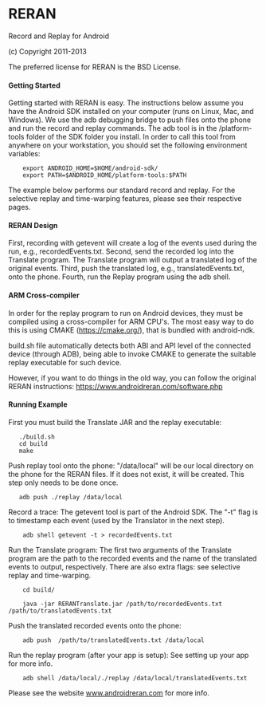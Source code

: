 
RERAN
=====
Record and Replay for Android

(c)  Copyright 2011-2013

The preferred license for RERAN is the BSD License.

#### Getting Started

Getting started with RERAN is easy. The instructions below assume you
have the Android SDK installed on your computer (runs on Linux, Mac, 
and Windows). We use the adb debugging bridge to push files onto the 
phone and run the record and replay commands. The adb tool is in the 
/platform-tools folder of the SDK folder you install. In order to call this tool from anywhere on your workstation, you should set the following environment variables:


```
	export ANDROID_HOME=$HOME/android-sdk/ 
 	export PATH=$ANDROID_HOME/platform-tools:$PATH
```  




The example below 
performs our standard record and replay. For the selective replay and 
time-warping features, please see their respective pages.


#### RERAN Design

First, recording with getevent will create a log of the events used 
during the run, e.g., recordedEvents.txt. Second, send the recorded 
log into the Translate program. The Translate program will output a 
translated log of the original events. Third, push the translated 
log, e.g., translatedEvents.txt, onto the phone. Fourth, run the Replay 
program using the adb shell.


#### ARM Cross-compiler

In order for the replay program to run on Android devices, they must be compiled using a cross-compiler for ARM CPU's. The most easy way to do this is using CMAKE (https://cmake.org/), that is bundled with android-ndk. 

build.sh file automatically detects both ABI and API level of the connected device (through ADB), being able to invoke CMAKE to generate the suitable replay executable for such device.


However, if you want to do things in the old way, you can follow the original RERAN instructions: https://www.androidreran.com/software.php 


#### Running Example

First you must build the Translate JAR and the replay executable:

```
   ./build.sh
   cd build
   make
```  


Push replay tool onto the phone: "/data/local" will be our local 
directory on the phone for the RERAN files. If it does not exist, it 
will be created. This step only needs to be done once.
```
   adb push ./replay /data/local
```    

Record a trace: The getevent tool is part of the Android SDK. The "-t" 
flag is to timestamp each event (used by the Translator in the next step).
```
    adb shell getevent -t > recordedEvents.txt
```    

Run the Translate program: The first two arguments of the Translate 
program are the path to the recorded events and the name of the translated 
events to output, respectively. There are also extra flags: see selective 
replay and time-warping.

```
    cd build/
    
    java -jar RERANTranslate.jar /path/to/recordedEvents.txt  /path/to/translatedEvents.txt
```    

Push the translated recorded events onto the phone:
```
	adb push  /path/to/translatedEvents.txt /data/local
```    

Run the replay program (after your app is setup): See setting up your 
app for more info.
```
    adb shell /data/local/./replay /data/local/translatedEvents.txt
```    

Please see the website www.androidreran.com for more info.